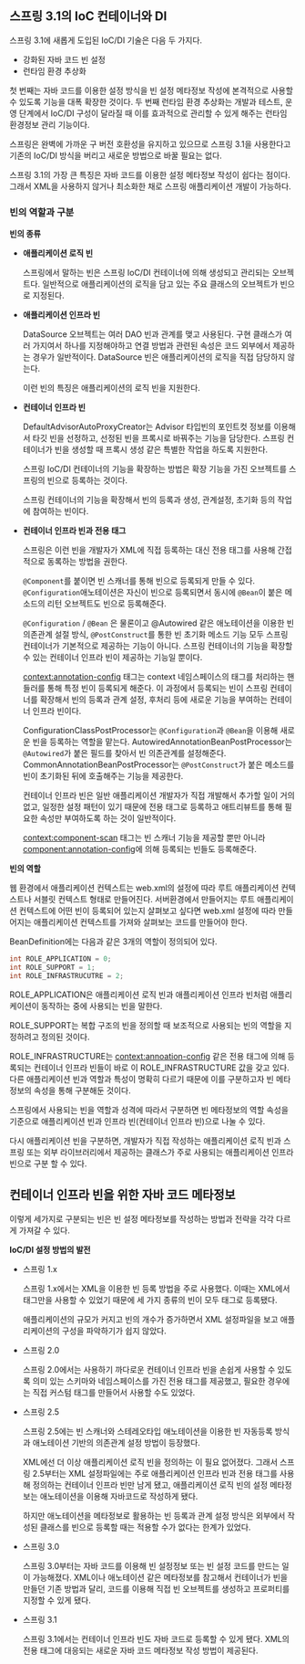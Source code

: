 ## 스프링 3.1의 IoC 컨테이너와 DI

스프링 3.1에 새롭게 도입된 IoC/DI 기술은 다음 두 가지다.

- 강화된 자바 코드 빈 설정
- 런타임 환경 추상화

첫 번째는 자바 코드를 이용한 설정 방식을 빈 설정 메타정보 작성에 본격적으로 사용할 수 있도록 기능을 대폭 확장한 것이다. 두 번째 런타임 환경 추상화는 개발과 테스트, 운영 단계에서 IoC/DI 구성이 달라질 때 이를 효과적으로 관리할 수 있게 해주는 런타임 환경정보 관리 기능이다.

스프링은 완벽에 가까운 구 버전 호환성을 유지하고 있으므로 스프링 3.1을 사용한다고 기존의 IoC/DI 방식을 버리고 새로운 방법으로 바꿀 필요는 없다.

스프링 3.1의 가장 큰 특징은 자바 코드를 이용한 설정 메타정보 작성이 쉽다는 점이다. 그래서 XML을 사용하지 않거나 최소화한 채로 스프링 애플리케이션 개발이 가능하다.

### 빈의 역할과 구분

**빈의 종류**

- **애플리케이션 로직 빈**

    스프링에서 말하는 빈은 스프링 IoC/DI 컨테이너에 의해 생성되고 관리되는 오브젝트다. 일반적으로 애플리케이션의 로직을 담고 있는 주요 클래스의 오브젝트가 빈으로 지정된다.

- **애플리케이션 인프라 빈**

    DataSource 오브젝트는 여러 DAO 빈과 관계를 맺고 사용된다. 구현 클래스가 여러 가지여서 하나를 지정해야하고 연결 방법과 관련된 속성은 코드 외부에서 제공하는 경우가 일반적이다. DataSource 빈은 애플리케이션의 로직을 직접 담당하지 않는다.

    이런 빈의 특징은 애플리케이션의 로직 빈을 지원한다.

- **컨테이너 인프라 빈**

    DefaultAdvisorAutoProxyCreator는 Advisor 타입빈의 포인트컷 정보를 이용해서 타깃 빈을 선정하고, 선정된 빈을 프록시로 바꿔주는 기능을 담당한다. 스프링 컨테이너가 빈을 생성할 때 프록시 생성 같은 특별한 작업을 하도록 지원한다.

    스프링 IoC/DI 컨테이너의 기능을 확장하는 방법은 확장 기능을 가진 오브젝트를 스프링의 빈으로 등록하는 것이다.

    스프링 컨테이너의 기능을 확장해서 빈의 등록과 생성, 관계설정, 초기화 등의 작업에 참여하는 빈이다.

- **컨테이너 인프라 빈과 전용 태그**

    스프링은 이런 빈을 개발자가 XML에 직접 등록하는 대신 전용 태그를 사용해 간접적으로 동록하는 방법을 권한다.

    `@Component`를 붙이면 빈 스캐너를 통해 빈으로 등록되게 만들 수 있다. `@Configuration`애노테이션은 자신이 빈으로 등록되면서 동시에 `@Bean`이 붙은 메소드의 리턴 오브젝트도 빈으로 등록해준다.

    `@Configuration` / `@Bean` 은 물론이고 @Autowired 같은 애노테이션을 이용한 빈 의존관계 설절 방식, `@PostConstruct`를 통한 빈 초기화 메소드 기능 모두 스프링 컨테이너가 기본적으로 제공하는 기능이 아니다. 스프링 컨테이너의 기능을 확장할 수 있는 컨테이너 인프라 빈이 제공하는 기능일 뿐이다.

    <context:annotation-config> 태그는 context 네임스페이스의 태그를 처리하는 핸들러를 통해 특정 빈이 등록되게 해준다. 이 과정에서 등록되는 빈이 스프링 컨테이너를 확장해서 빈의 등록과 관계 설정, 후처리 등에 새로운 기능을 부여하는 컨테이너 인프라 빈이다.

    ConfigurationClassPostProcessor는 `@Configuration`과 `@Bean`을 이용해 새로운 빈을 등록하는 역할을 맡는다. AutowiredAnnotationBeanPostProcessor는 `@Autowired`가 붙은 필드를 찾아서 빈 의존관계를 설정해준다. CommonAnnotationBeanPostProcessor는 `@PostConstruct`가 붙은 메소드를 빈이 초기화된 뒤에 호출해주는 기능을 제공한다.

    컨테이너 인프라 빈은 일반 애플리케이션 개발자가 직접 개발해서 추가할 일이 거의 없고, 일정한 설정 패턴이 있기 때문에 전용 태그로 등록하고 애트리뷰트를 통해 필요한 속성만 부여하도록 하는 것이 일반적이다.

    <context:component-scan> 태그는 빈 스캐너 기능을 제공할 뿐만 아니라 <component:annotation-config>에 의해 등록되는 빈들도 등록해준다.

**빈의 역할**

웹 환경에서 애플리케이션 컨텍스트는 web.xml의 설정에 따라 루트 애플리케이션 컨텍스트나 서블릿 컨텍스트 형태로 만들어진다. 서버환경에서 만들어지는 루트 애플리케이션 컨텍스트에 어떤 빈이 등록되어 있는지 살펴보고 싶다면 web.xml 설정에 따라 만들어지는 애플리케이션 컨텍스트를 가져와 살펴보는 코드를 만들어야 한다.

BeanDefinition에는 다음과 같은 3개의 역할이 정의되어 있다.

```java
int ROLE_APPLICATION = 0;
int ROLE_SUPPORT = 1;
int ROLE_INFRASTRUCUTRE = 2;
```

ROLE_APPLICATION은 애플리케이션 로직 빈과 애플리케이션 인프라 빈처럼 애플리케이션이 동작하는 중에 사용되는 빈을 말한다.

ROLE_SUPPORT는 복합 구조의 빈을 정의할 때 보조적으로 사용되는 빈의 역할을 지정하려고 정의된 것이다.

ROLE_INFRASTRUCTURE는 <context:annoation-config> 같은 전용 태그에 의해 등록되는 컨테이너 인프라 빈들이 바로 이 ROLE_INFRASTRUCTURE 값을 갖고 있다. 다른 애플리케이션 빈과 역할과 특성이 명확히 다르기 때문에 이를 구분하고자 빈 메타정보의 속성을 통해 구분해둔 것이다.

스프링에서 사용되는 빈을 역할과 성격에 따라서 구분하면 빈 메타정보의 역할 속성을 기준으로 애플리케이션 빈과 인프라 빈(컨테이너 인프라 빈)으로 나눌 수 있다.

다시 애플리케이션 빈을 구분하면, 개발자가 직접 작성하는 애플리케이션 로직 빈과 스프링 또는 외부 라이브러리에서 제공하는 클래스가 주로 사용되는 애플리케이션 인프라 빈으로 구분 할 수 있다.

## 컨테이너 인프라 빈을 위한 자바 코드 메타정보

이렇게 세가지로 구분되는 빈은 빈 설정 메타정보를 작성하는 방법과 전략을 각각 다르게 가져갈 수 있다.

**IoC/DI 설정 방법의 발전**

- 스프링 1.x

    스프링 1.x에서는 XML을 이용한 빈 등록 방법을 주로 사용했다. 이때는 XML에서 <bean> 태그만을 사용할 수 있었기 때문에 세 가지 종류의 빈이 모두 <bean> 태그로 등록됐다.

    애플리케이션의 규모가 커지고 빈의 개수가 증가하면서 XML 설정파일을 보고 애플리케이션의 구성을 파악하기가 쉽지 않았다.

- 스프링 2.0

    스프링 2.0에서는 사용하기 까다로운 컨테이너 인프라 빈을 손쉽게 사용할 수 있도록 의미 있는 스키마와 네임스페이스를 가진 전용 태그를 제공했고, 필요한 경우에는 직접 커스텀 태그를 만들어서 사용할 수도 있었다.

- 스프링 2.5

    스프링 2.5에는 빈 스캐너와 스테레오타입 애노테이션을 이용한 빈 자동등록 방식과 애노테이션 기반의 의존관계 설정 방법이 등장했다.

    XML에선 더 이상 애플리케이션 로직 빈을 정의하는 <bean>이 필요 없어졌다. 그래서 스프링 2.5부터는 XML 설정파일에는 주로 애플리케이션 인프라 빈과 전용 태그를 사용해 정의하는 컨테이너 인프라 빈만 남게 됐고, 애플리케이션 로직 빈의 설정 메타정보는 애노테이션을 이용해 자바코드로 작성하게 됐다.

    하지만 애노테이션을 메타정보로 활용하는 빈 등록과 관계 설정 방식은 외부에서 작성된 클래스를 빈으로 등록할 때는 적용할 수가 없다는 한계가 있었다.

- 스프링 3.0

    스프링 3.0부터는 자바 코드를 이용해 빈 설정정보 또는 빈 설정 코드를 만드는 일이 가능해졌다. XML이나 애노테이션 같은 메타정보를 참고해서 컨테이너가 빈을 만들던 기존 방법과 달리, 코드를 이용해 직접 빈 오브젝트를 생성하고 프로퍼티를 지정할 수 있게 됐다.

- 스프링 3.1

    스프링 3.1에서는 컨테이너 인프라 빈도 자바 코드로 등록할 수 있게 됐다.  XML의 전용 태그에 대응되는 새로운 자바 코드 메타정보 작성 방법이 제공된다.

